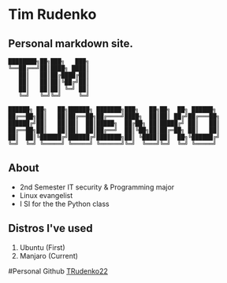 # Tim Rudenko
## Personal markdown site.
```
████████╗██╗███╗   ███╗                                     
╚══██╔══╝██║████╗ ████║                                     
   ██║   ██║██╔████╔██║                                     
   ██║   ██║██║╚██╔╝██║                                     
   ██║   ██║██║ ╚═╝ ██║                                     
   ╚═╝   ╚═╝╚═╝     ╚═╝                                     
                                                            
██████╗ ██╗   ██╗██████╗ ███████╗███╗   ██╗██╗  ██╗ ██████╗ 
██╔══██╗██║   ██║██╔══██╗██╔════╝████╗  ██║██║ ██╔╝██╔═══██╗
██████╔╝██║   ██║██║  ██║█████╗  ██╔██╗ ██║█████╔╝ ██║   ██║
██╔══██╗██║   ██║██║  ██║██╔══╝  ██║╚██╗██║██╔═██╗ ██║   ██║
██║  ██║╚██████╔╝██████╔╝███████╗██║ ╚████║██║  ██╗╚██████╔╝
╚═╝  ╚═╝ ╚═════╝ ╚═════╝ ╚══════╝╚═╝  ╚═══╝╚═╝  ╚═╝ ╚═════╝ 
```

## About
- 2nd Semester IT security & Programming major 
- Linux evangelist
- I SI for the the Python class 

## Distros I've used 
1. Ubuntu (First)
2. Manjaro (Current)

#Personal Github
[TRudenko22](https://github.com/TRudenko22)
